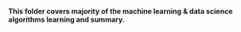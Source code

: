 **This folder covers majority of the machine learning & data science algorithms learning and summary.** 
